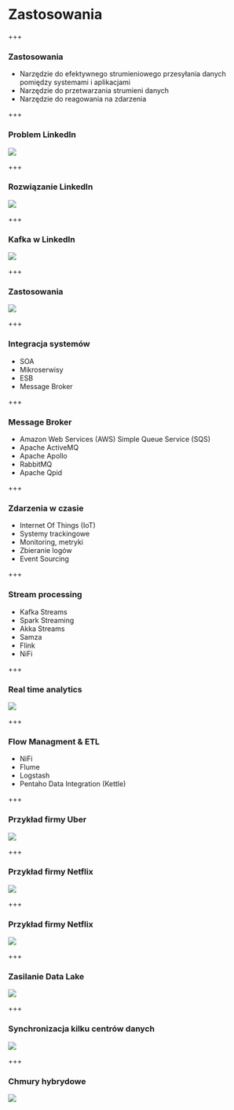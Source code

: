 
# Zastosowania



+++
### Zastosowania
* Narzędzie do efektywnego strumieniowego przesyłania danych pomiędzy systemami i aplikacjami 
* Narzędzie do przetwarzania strumieni danych
* Narzędzie do reagowania na zdarzenia


+++
### Problem LinkedIn
![](assets/img/use-cases/datapipeline_complex.png)



+++
### Rozwiązanie LinkedIn
![](assets/img/use-cases/datapipeline_simple.png)



+++
<!-- .slide: class="imagecentersize60" -->
### Kafka w LinkedIn
![](assets/img/use-cases/kafka-linkedin.png)



+++
### Zastosowania
![](assets/img/use-cases/chart-kafka-infrastructure.png)


+++
### Integracja systemów
* SOA
* Mikroserwisy
* ESB
* Message Broker


+++
### Message Broker
* Amazon Web Services (AWS) Simple Queue Service (SQS)
* Apache ActiveMQ
* Apache Apollo
* RabbitMQ
* Apache Qpid



+++
### Zdarzenia w czasie
* Internet Of Things (IoT)
* Systemy trackingowe
* Monitoring, metryki
* Zbieranie logów
* Event Sourcing



+++
### Stream processing
* Kafka Streams
* Spark Streaming
* Akka Streams
* Samza
* Flink
* NiFi



+++
<!-- .slide: class="imagecentersize60" -->
### Real time analytics
![](assets/img/use-cases/real-time-analytics.png)



+++
### Flow Managment & ETL
* NiFi
* Flume
* Logstash
* Pentaho Data Integration (Kettle)



+++
### Przykład firmy Uber
![](assets/img/use-cases/kafka-uber.png)



+++
### Przykład firmy Netflix
![](assets/img/use-cases/kafka-netflix.png)



+++
### Przykład firmy Netflix
![](assets/img/use-cases/kafka-netflix-stats.png)



+++
### Zasilanie Data Lake
![](assets/img/use-cases/data-lake.png)



+++
<!-- .slide: class="imagecentersize60" -->
### Synchronizacja kilku centrów danych
![](assets/img/use-cases/datacenters.png)



+++
### Chmury hybrydowe
![](assets/img/use-cases/ksql-cloud.png)